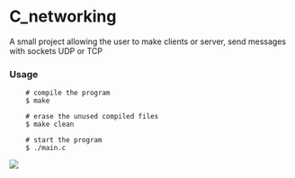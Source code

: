 # C_networking
A small project allowing the user to make clients or server, send messages with sockets UDP or TCP


### Usage

```
    # compile the program
    $ make

    # erase the unused compiled files
    $ make clean
    
    # start the program
    $ ./main.c
```

![](affichage.gif)